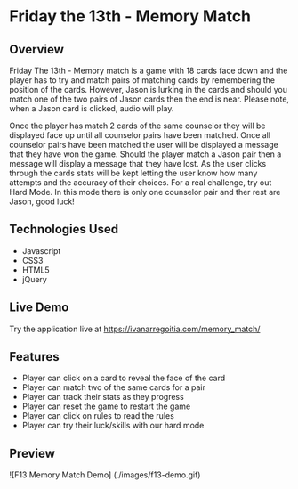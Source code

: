 # Friday the 13th - Memory Match

## Overview

Friday The 13th - Memory match is a game with 18 cards face down and the player has to try and match pairs of matching cards by remembering the position of the cards. However, Jason is lurking in the cards and should you match one of the two pairs of Jason cards then the end is near. Please note, when a Jason card is clicked, audio will play.

Once the player has match 2 cards of the same counselor they will be displayed face up until all counselor pairs have been matched. Once all counselor pairs have been matched the user will be
displayed a message that they have won the game. Should the player match a Jason pair then a message will display a message that they have lost. As the user clicks through the cards stats will be kept letting the user know how many attempts and the
accuracy of their choices. For a real challenge, try out Hard Mode. In this mode there is only one counselor pair and ther rest are Jason, good luck!

## Technologies Used
- Javascript
- CSS3
- HTML5
- jQuery

## Live Demo
Try the application live at https://ivanarregoitia.com/memory_match/

## Features
- Player can click on a card to reveal the face of the card
- Player can match two of the same cards for a pair
- Player can track their stats as they progress
- Player can reset the game to restart the game
- Player can click on rules to read the rules
- Player can try their luck/skills with our hard mode

## Preview

![F13 Memory Match Demo] (./images/f13-demo.gif)